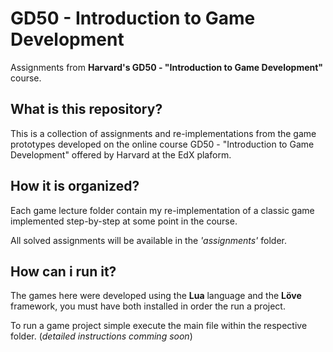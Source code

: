# GD50 - Introduction to Game Development
Assignments from **Harvard's GD50 - "Introduction to Game Development"** course.

## What is this repository?
This is a collection of assignments and re-implementations from the game prototypes developed on the online course GD50 - "Introduction to Game Development" offered by Harvard at the EdX plaform.

## How it is organized?
Each game lecture folder contain my re-implementation of a classic game implemented step-by-step at some point in the course.

All solved assignments will be available in the *'assignments'* folder.

## How can i run it?
The games here were developed using the **Lua** language and the **Löve** framework, you must have both installed in order the run a project.

To run a game project simple execute the main file within the respective folder. (*detailed instructions comming soon*)
